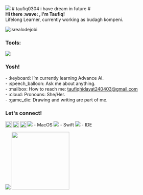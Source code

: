 <img src=”http://link-foto”>
# taufiq0304
i have dream in future
# <summary><strong>Hi there :wave: , I'm Taufiq!</strong></summary>
Lifelong Learner, currently working as budagh kompeni.
<p align="left"> <img src="https://komarev.com/ghpvc/?username=goonesmile&label=Profile%20views&color=0e75b6&style=flat" alt="isrealodejobi" />
</p>

### <summary><strong>Tools:</strong></summary>
<p>
    <img src="https://img.shields.io/badge/Text%20Editor-Visual%20Studio%20Code-blue?&logo=visual%20studio%20code&logoColor=blue" />
</p>

### <summary><strong>Yosh!</strong></summary>
<p>
    - :keyboard: I’m currently learning Advance AI. </br>
    - :speech_balloon: Ask me about anything.</br>
    - :mailbox: How to reach me: <a href="mailto:youremail@gmail.com">taufiqhidayat240403@gmail.com</a>  </br>
    - :cloud: Pronouns: She/Her. </br>
    - :game_die: Drawing and writing are part of me. </br>
<p>
 
### <summary><strong>Let's connect!</strong></summary>
<a href="[https://tiktok.com/yours](https://www.tiktok.com/@taufiq_rkl?_t=8pdxUpfJCYE&_r=1)">
  <img align="left" alt="taufiq's Tiktok" width="20px" src="https://simpleicons.now.sh/tiktok/495f7e" />
</a>
<a href="[https://www.instagram.com/yours/](https://www.facebook.com/profile.php?id=100060085104534&mibextid=ZbWKwL)">
  <img align="left" alt="taufiq's Instagram" width="20px" src="https://simpleicons.now.sh/instagram/495f7e" />
</a>
<a href="https://yours.com/">
  <img align="left" alt="taufiq's Blog" width="20px" src="https://simpleicons.now.sh/blogger/495f7e" />
</a>


<img src="https://img.shields.io/badge/OS-MacOS-blue?&logo=apple" /> - MacOS
<img src="https://img.shields.io/badge/Code-Swift-blue?&logo=swift" /> - Swift
<img src="https://img.shields.io/badge/IDE-Xcode-blue?&logo=xcode" /> - IDE
<p>
    <img src="https://github-readme-stats.vercel.app/api?username=Taufiqhidayat&hide=contribs,prs&show_icons=true&hide_border=true&title_color=000" />
    <img src="https://github-readme-stats.vercel.app/api/top-langs/?username=Taufiqhidayat&layout=compact" height=180 />
</p>

